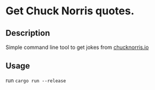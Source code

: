 # Get Chuck Norris quotes.

## Description

Simple command line tool to get jokes from [chucknorris.io](https://api.chucknorris.io/)


## Usage

run `cargo run --release`
